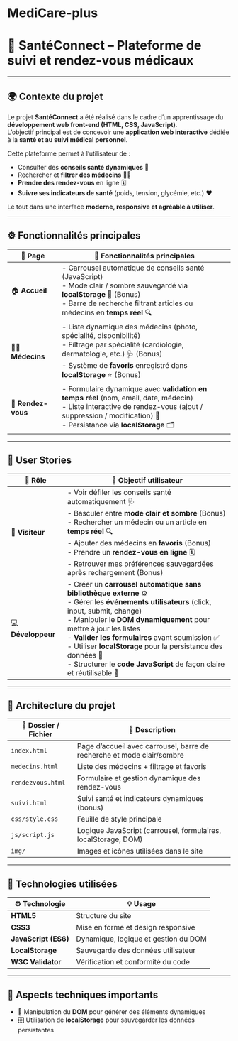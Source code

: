 # MediCare-plus
# 🏥 **SantéConnect – Plateforme de suivi et rendez-vous médicaux**

---

## 🌍 **Contexte du projet**

Le projet **SantéConnect** a été réalisé dans le cadre d’un apprentissage du **développement web front-end (HTML, CSS, JavaScript)**.  
L’objectif principal est de concevoir une **application web interactive** dédiée à la **santé et au suivi médical personnel**.  

Cette plateforme permet à l’utilisateur de :
- Consulter des **conseils santé dynamiques** 🧠  
- Rechercher et **filtrer des médecins** 👩‍⚕️  
- **Prendre des rendez-vous** en ligne 🗓️  
- **Suivre ses indicateurs de santé** (poids, tension, glycémie, etc.) ❤️  

Le tout dans une interface **moderne, responsive et agréable à utiliser**.  

---

## ⚙️ **Fonctionnalités principales**

| 🔢 Page | 🧩 Fonctionnalités principales |
|----------|------------------------------|
| 🏠 **Accueil** | - Carrousel automatique de conseils santé (JavaScript)<br>- Mode clair / sombre sauvegardé via **localStorage** 🌙 (Bonus)<br>- Barre de recherche filtrant articles ou médecins en **temps réel** 🔍 |
| 👨‍⚕️ **Médecins** | - Liste dynamique des médecins (photo, spécialité, disponibilité)<br>- Filtrage par spécialité (cardiologie, dermatologie, etc.) 🩺 (Bonus)<br>- Système de **favoris** enregistré dans **localStorage** ⭐ (Bonus) |
| 📅 **Rendez-vous** | - Formulaire dynamique avec **validation en temps réel** (nom, email, date, médecin)<br>- Liste interactive de rendez-vous (ajout / suppression / modification) 🔁<br>- Persistance via **localStorage** 🗂️ |


---

## 👤 **User Stories**

| 👥 Rôle | 💬 Objectif utilisateur |
|----------|-------------------------|
| 👀 **Visiteur** | - Voir défiler les conseils santé automatiquement 🩺<br>- Basculer entre **mode clair et sombre** (Bonus)<br>- Rechercher un médecin ou un article en **temps réel** 🔍<br>- Ajouter des médecins en **favoris** (Bonus)<br>- Prendre un **rendez-vous en ligne** 🗓️<br>- Retrouver mes préférences sauvegardées après rechargement (Bonus) |
| 💻 **Développeur** | - Créer un **carrousel automatique sans bibliothèque externe** ⚙️<br>- Gérer les **événements utilisateurs** (click, input, submit, change)<br>- Manipuler le **DOM dynamiquement** pour mettre à jour les listes<br>- **Valider les formulaires** avant soumission ✅<br>- Utiliser **localStorage** pour la persistance des données 💾<br>- Structurer le **code JavaScript** de façon claire et réutilisable 🧠 |

---

## 🧠 **Architecture du projet**

| 📁 Dossier / Fichier | 📝 Description |
|-----------------------|----------------|
| `index.html` | Page d’accueil avec carrousel, barre de recherche et mode clair/sombre |
| `medecins.html` | Liste des médecins + filtrage et favoris |
| `rendezvous.html` | Formulaire et gestion dynamique des rendez-vous |
| `suivi.html` | Suivi santé et indicateurs dynamiques (bonus) |
| `css/style.css` | Feuille de style principale |
| `js/script.js` | Logique JavaScript (carrousel, formulaires, localStorage, DOM) |
| `img/` | Images et icônes utilisées dans le site |

---

## 🧰 **Technologies utilisées**

| ⚙️ Technologie | 💡 Usage |
|----------------|----------|
| **HTML5** | Structure du site |
| **CSS3** | Mise en forme et design responsive |
| **JavaScript (ES6)** | Dynamique, logique et gestion du DOM |
| **LocalStorage** | Sauvegarde des données utilisateur |
| **W3C Validator** | Vérification et conformité du code |


---

## 🧩 **Aspects techniques importants**

- 🔄 Manipulation du **DOM** pour générer des éléments dynamiques  
- 🎛️ Utilisation de **localStorage** pour sauvegarder les données persistantes  
